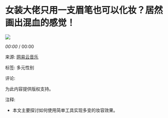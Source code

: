 # 女装大佬只用一支眉笔也可以化妆？居然画出混血的感觉！

![](http://s4.music.126.net/style/web2/img/default/default_album.jpg)

_00:00_ / 00:00

来源: [网易云音乐](https://music.163.com)

标签: 多元性别

评论: 

为此内容提供版权支持。

注释: 

- 本文主要探讨如何使用简单工具实现多变的妆容效果。
<!-- tcd_original_link https://music.163.com/m/video?id=806CF3DCC2FD595E57756A95A6F20274 -->

